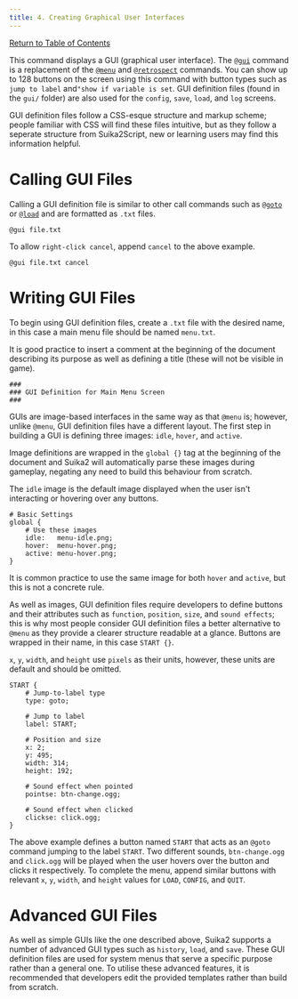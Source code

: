 ```yaml
---
title: 4. Creating Graphical User Interfaces
---
```


[Return to Table of Contents](home)

This command displays a GUI (graphical user interface). The [`@gui`](3.-suika2script-and-commands#gui) command is a replacement of the [`@menu`](3.-suika2script-and-commands#menu) and [`@retrospect`](3.-suika2script-and-commands#retrospect) commands. You can show up to 128 buttons on the screen using this command with button types such as `jump to label` and`"show if variable is set`. GUI definition files (found in the `gui/` folder) are also used for the `config`, `save`, `load`, and `log` screens.

GUI definition files follow a CSS-esque structure and markup scheme; people familiar with CSS will find these files intuitive, but as they follow a seperate structure from Suika2Script, new or learning users may find this information helpful.

# Calling GUI Files
Calling a GUI definition file is similar to other call commands such as [`@goto`](3.suika2script-and-commands#goto) or [`@load`](3.suika2script-and-commands#load) and are formatted as `.txt` files.

```
@gui file.txt
```

To allow `right-click cancel`, append `cancel` to the above example.

```
@gui file.txt cancel
```

# Writing GUI Files
To begin using GUI definition files, create a `.txt` file with the desired name, in this case a main menu file should be named `menu.txt`.

It is good practice to insert a comment at the beginning of the document describing its purpose as well as defining a title (these will not be visible in game).

```
###
### GUI Definition for Main Menu Screen
###
```

GUIs are image-based interfaces in the same way as that `@menu` is; however, unlike `@menu`, GUI definition files have a different layout. The first step in building a GUI is defining three images: `idle`, `hover`, and `active`.

Image definitions are wrapped in the `global {}` tag at the beginning of the document and Suika2 will automatically parse these images during gameplay, negating any need to build this behaviour from scratch.

The `idle` image is the default image displayed when the user isn't interacting or hovering over any buttons.

```
# Basic Settings
global {
    # Use these images
    idle:   menu-idle.png;
    hover:  menu-hover.png;
    active: menu-hover.png;
}
```

It is common practice to use the same image for both `hover` and `active`, but this is not a concrete rule.

As well as images, GUI definition files require developers to define buttons and their attributes such as `function`, `position`, `size`, and `sound effects`; this is why most people consider GUI definition files a better alternative to `@menu` as they provide a clearer structure readable at a glance. Buttons are wrapped in their name, in this case `START {}`.

`x`, `y`, `width`, and `height` use `pixels` as their units, however, these units are default and should be omitted.

```
START {
    # Jump-to-label type
    type: goto;

    # Jump to label
    label: START;

    # Position and size
    x: 2;
    y: 495;
    width: 314;
    height: 192;

    # Sound effect when pointed
    pointse: btn-change.ogg;

    # Sound effect when clicked
    clickse: click.ogg;
}
```

The above example defines a button named `START` that acts as an `@goto` command jumping to the label `START`. Two different sounds, `btn-change.ogg` and `click.ogg` will be played when the user hovers over the button and clicks it respectively. To complete the menu, append similar buttons with relevant `x`, `y`, `width`, and `height` values for `LOAD`, `CONFIG`, and `QUIT`.

# Advanced GUI Files

As well as simple GUIs like the one described above, Suika2 supports a number of advanced GUI types such as `history`, `load`, and `save`. These GUI definition files are used for system menus that serve a specific purpose rather than a general one. To utilise these advanced features, it is recommended that developers edit the provided templates rather than build from scratch.
